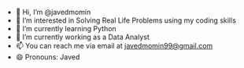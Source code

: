 - 👋 Hi, I’m @javedmomin
- 👀 I’m interested in Solving Real Life Problems using my coding skills
- 🌱 I’m currently learning Python
- 🔭 I’m currently working as a Data Analyst
- 📫 You can reach me via email at javedmomin99@gmail.com
- 😄 Pronouns: Javed

